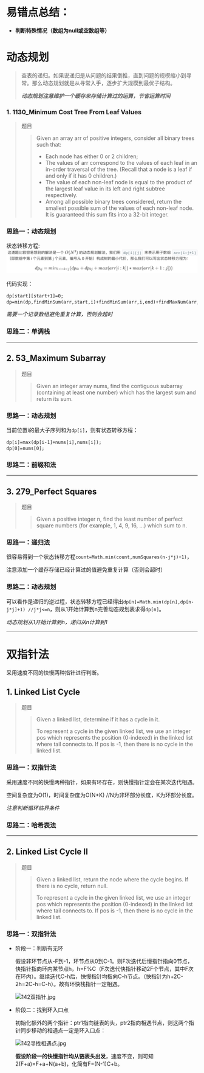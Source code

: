 # 易错点总结：

+ **判断特殊情况（数组为null或空数组等）**

# 动态规划

> 查表的递归。如果说递归是从问题的结果倒推，直到问题的规模缩小到寻常。那么动态规划就是从寻常入手，逐步扩大规模到最优子结构。
>
> ***动态规划注意维护一个缓存来存储计算过的运算，节省运算时间***
### 1. 1130_Minimum Cost Tree From Leaf Values
> 题目
> >Given an array arr of positive integers, consider all binary trees such that:
> >+ Each node has either 0 or 2 children;
> >+ The values of arr correspond to the values of each leaf in an in-order traversal of the tree.  (Recall that a node is a leaf if and only if it has 0 children.)
> >+ The value of each non-leaf node is equal to the product of the largest leaf value in its left and right subtree respectively.
> >+ Among all possible binary trees considered, return the smallest possible sum of the values of each non-leaf node.  It is guaranteed this sum fits into a 32-bit integer.
### 思路一：动态规划

状态转移方程: ![1130状态转移方程.jpg](https://github.com/127-ochan/leetcode-java/blob/master/img/1130状态转移方程.jpg)

代码实现：

 ```
dp[start][start+1]=0;
dp=min(dp,findMinSum(arr,start,i)+findMinSum(arr,i,end)+findMaxNum(arr,start,i)*findMaxNum(arr,i,end));
 ```

*需要一个记录数组避免重复计算，否则会超时*



### 思路二：单调栈

-----------------------------------------------------------------------

## 2. 53_Maximum Subarray

> 题目
>
> > Given an integer array nums, find the contiguous subarray (containing at least one number) which has the largest sum and return its sum.

### 思路一：动态规划

当前位置i的最大子序列和为`dp[i]`，则有状态转移方程：
```
dp[i]=max(dp[i-1]+nums[i],nums[i]);
dp[0]=nums[0];
```

### 思路二：前缀和法

------

## 3. 279_Perfect Squares

> 题目
>
> >Given a positive integer n, find the least number of perfect square numbers (for example, 1, 4, 9, 16, ...) which sum to n.

### 思路一：递归法

很容易得到一个状态转移方程`count=Math.min(count,numSquares(n-j*j)+1)`，

注意添加一个缓存存储已经计算过的值避免重复计算（否则会超时）

### 思路二：动态规划

可以看作是递归的逆过程，状态转移方程已经得出`dp[n]=Math.min(dp[n],dp[n-j*j]+1) //j*j<=n`，则从1开始计算到n完善动态规划表求得`dp[n]`。

*动态规划从1开始计算到n，递归从n计算到1*

----

# 双指针法

采用速度不同的快慢两种指针进行判断。

## 1. Linked List Cycle

> 题目
>
> > Given a linked list, determine if it has a cycle in it.
> >
> > To represent a cycle in the given linked list, we use an integer pos which represents the position (0-indexed) in the linked list where tail connects to. If pos is -1, then there is no cycle in the linked list.

### 思路一：双指针法

采用速度不同的快慢两种指针，如果有环存在，则快慢指针定会在某次迭代相遇。

空间复杂度为O(1)，时间复杂度为O(N+K) //N为非环部分长度，K为环部分长度。

*注意判断循环临界条件*

### 思路二：哈希表法

----

## 2. Linked List Cycle II

> 题目
>
> >Given a linked list, return the node where the cycle begins. If there is no cycle, return null.
> >
> >To represent a cycle in the given linked list, we use an integer pos which represents the position (0-indexed) in the linked list where tail connects to. If pos is -1, then there is no cycle in the linked list.
>

### 思路一：双指针法

+ 阶段一：判断有无环

  假设非环节点从-F到-1，环节点从0到C-1。则F次迭代后慢指针指向0节点，快指针指向环内某节点h，h=F%C（F次迭代快指针移动2F个节点，其中F次在环内）。继续迭代C-h后，快慢指针均指向C-h节点。（快指针为h+2C-2h=2C-h=C-h）。故有环快栈指针一定相遇。

  ![142双指针.jpg]()

+ 阶段二：找到环入口点

  初始化额外的两个指针：ptr1指向链表的头，ptr2指向相遇节点，则这两个指针同步移动的相遇点一定是环入口点：

  ![142寻找相遇点.jpg]()

  **假设阶段一的快慢指针均从链表头出发**，速度不变，则可知2(F+a)=F+a+N(a+b)，化简有F=(N-1)C+b。

